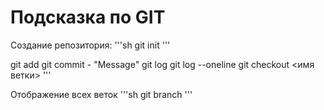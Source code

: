 # Подсказка по GIT

Создание репозитория:
'''sh
git init
'''

git add
git commit - "Message"
git log
git log --oneline
git checkout <имя ветки>
'''

Отображение всех веток
'''sh
git branch <branch name>
'''